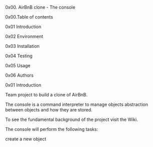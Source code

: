 0x00. AirBnB clone - The console


0x00.Table of contents

0x01 Introduction

0x02 Environment

0x03 Installation

0x04 Testing

0x05 Usage

0x06 Authors


0x01 Introduction

Team project to build a clone of AirBnB.

The console is a command interpreter to manage objects abstraction between objects and how they are stored.

To see the fundamental background of the project visit the Wiki.

The console will perform the following tasks:

create a new object
